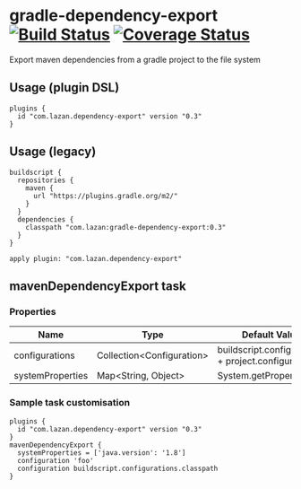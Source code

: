 # gradle-dependency-export [![Build Status](https://travis-ci.org/uklance/gradle-dependency-export.svg?branch=master)](https://travis-ci.org/uklance/gradle-dependency-export) <a href='https://coveralls.io/github/uklance/gradle-dependency-export?branch=master'><img src='https://coveralls.io/repos/github/uklance/gradle-dependency-export/badge.svg?branch=master' alt='Coverage Status' /></a>

Export maven dependencies from a gradle project to the file system

## Usage (plugin DSL)
```
plugins {
  id "com.lazan.dependency-export" version "0.3"
}
```

## Usage (legacy)
```
buildscript {
  repositories {
    maven {
      url "https://plugins.gradle.org/m2/"
    }
  }
  dependencies {
    classpath "com.lazan:gradle-dependency-export:0.3"
  }
}

apply plugin: "com.lazan.dependency-export"
```

## mavenDependencyExport task

### Properties

|Name|Type|Default Value|
|----|----|-------------|
|configurations|Collection\<Configuration\>|buildscript.configurations + project.configurations|
|systemProperties|Map\<String, Object\>|System.getProperties()|

### Sample task customisation
```
plugins {
  id "com.lazan.dependency-export" version "0.3"
}
mavenDependencyExport {
  systemProperties = ['java.version': '1.8']
  configuration 'foo'
  configuration buildscript.configurations.classpath
}
```
